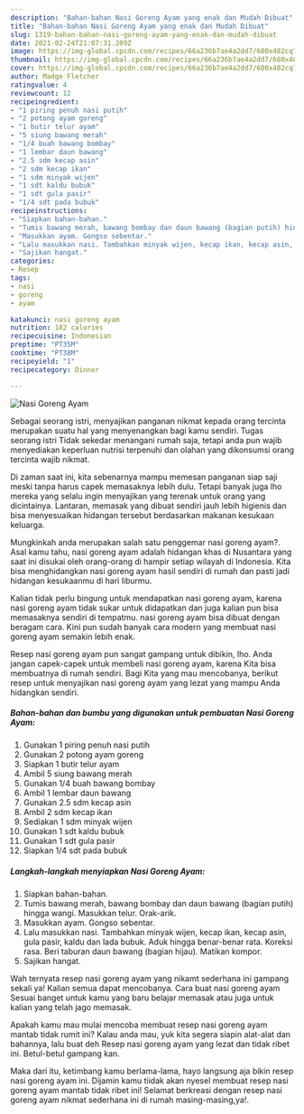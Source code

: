 ```yaml
---
description: "Bahan-bahan Nasi Goreng Ayam yang enak dan Mudah Dibuat"
title: "Bahan-bahan Nasi Goreng Ayam yang enak dan Mudah Dibuat"
slug: 1319-bahan-bahan-nasi-goreng-ayam-yang-enak-dan-mudah-dibuat
date: 2021-02-24T21:07:31.209Z
image: https://img-global.cpcdn.com/recipes/66a236b7ae4a2dd7/680x482cq70/nasi-goreng-ayam-foto-resep-utama.jpg
thumbnail: https://img-global.cpcdn.com/recipes/66a236b7ae4a2dd7/680x482cq70/nasi-goreng-ayam-foto-resep-utama.jpg
cover: https://img-global.cpcdn.com/recipes/66a236b7ae4a2dd7/680x482cq70/nasi-goreng-ayam-foto-resep-utama.jpg
author: Madge Fletcher
ratingvalue: 4
reviewcount: 12
recipeingredient:
- "1 piring penuh nasi putih"
- "2 potong ayam goreng"
- "1 butir telur ayam"
- "5 siung bawang merah"
- "1/4 buah bawang bombay"
- "1 lembar daun bawang"
- "2.5 sdm kecap asin"
- "2 sdm kecap ikan"
- "1 sdm minyak wijen"
- "1 sdt kaldu bubuk"
- "1 sdt gula pasir"
- "1/4 sdt pada bubuk"
recipeinstructions:
- "Siapkan bahan-bahan."
- "Tumis bawang merah, bawang bombay dan daun bawang (bagian putih) hingga wangi. Masukkan telur. Orak-arik."
- "Masukkan ayam. Gongso sebentar."
- "Lalu masukkan nasi. Tambahkan minyak wijen, kecap ikan, kecap asin, gula pasir, kaldu dan lada bubuk. Aduk hingga benar-benar rata. Koreksi rasa. Beri taburan daun bawang (bagian hijau). Matikan kompor."
- "Sajikan hangat."
categories:
- Resep
tags:
- nasi
- goreng
- ayam

katakunci: nasi goreng ayam 
nutrition: 182 calories
recipecuisine: Indonesian
preptime: "PT35M"
cooktime: "PT38M"
recipeyield: "1"
recipecategory: Dinner

---
```



![Nasi Goreng Ayam](https://img-global.cpcdn.com/recipes/66a236b7ae4a2dd7/680x482cq70/nasi-goreng-ayam-foto-resep-utama.jpg)

Sebagai seorang istri, menyajikan panganan nikmat kepada orang tercinta merupakan suatu hal yang menyenangkan bagi kamu sendiri. Tugas seorang istri Tidak sekedar menangani rumah saja, tetapi anda pun wajib menyediakan keperluan nutrisi terpenuhi dan olahan yang dikonsumsi orang tercinta wajib nikmat.

Di zaman  saat ini, kita sebenarnya mampu memesan panganan siap saji meski tanpa harus capek memasaknya lebih dulu. Tetapi banyak juga lho mereka yang selalu ingin menyajikan yang terenak untuk orang yang dicintainya. Lantaran, memasak yang dibuat sendiri jauh lebih higienis dan bisa menyesuaikan hidangan tersebut berdasarkan makanan kesukaan keluarga. 



Mungkinkah anda merupakan salah satu penggemar nasi goreng ayam?. Asal kamu tahu, nasi goreng ayam adalah hidangan khas di Nusantara yang saat ini disukai oleh orang-orang di hampir setiap wilayah di Indonesia. Kita bisa menghidangkan nasi goreng ayam hasil sendiri di rumah dan pasti jadi hidangan kesukaanmu di hari liburmu.

Kalian tidak perlu bingung untuk mendapatkan nasi goreng ayam, karena nasi goreng ayam tidak sukar untuk didapatkan dan juga kalian pun bisa memasaknya sendiri di tempatmu. nasi goreng ayam bisa dibuat dengan beragam cara. Kini pun sudah banyak cara modern yang membuat nasi goreng ayam semakin lebih enak.

Resep nasi goreng ayam pun sangat gampang untuk dibikin, lho. Anda jangan capek-capek untuk membeli nasi goreng ayam, karena Kita bisa membuatnya di rumah sendiri. Bagi Kita yang mau mencobanya, berikut resep untuk menyajikan nasi goreng ayam yang lezat yang mampu Anda hidangkan sendiri.

<!--inarticleads1-->

##### Bahan-bahan dan bumbu yang digunakan untuk pembuatan Nasi Goreng Ayam:

1. Gunakan 1 piring penuh nasi putih
1. Gunakan 2 potong ayam goreng
1. Siapkan 1 butir telur ayam
1. Ambil 5 siung bawang merah
1. Gunakan 1/4 buah bawang bombay
1. Ambil 1 lembar daun bawang
1. Gunakan 2.5 sdm kecap asin
1. Ambil 2 sdm kecap ikan
1. Sediakan 1 sdm minyak wijen
1. Gunakan 1 sdt kaldu bubuk
1. Gunakan 1 sdt gula pasir
1. Siapkan 1/4 sdt pada bubuk




<!--inarticleads2-->

##### Langkah-langkah menyiapkan Nasi Goreng Ayam:

1. Siapkan bahan-bahan.
1. Tumis bawang merah, bawang bombay dan daun bawang (bagian putih) hingga wangi. Masukkan telur. Orak-arik.
1. Masukkan ayam. Gongso sebentar.
1. Lalu masukkan nasi. Tambahkan minyak wijen, kecap ikan, kecap asin, gula pasir, kaldu dan lada bubuk. Aduk hingga benar-benar rata. Koreksi rasa. Beri taburan daun bawang (bagian hijau). Matikan kompor.
1. Sajikan hangat.




Wah ternyata resep nasi goreng ayam yang nikamt sederhana ini gampang sekali ya! Kalian semua dapat mencobanya. Cara buat nasi goreng ayam Sesuai banget untuk kamu yang baru belajar memasak atau juga untuk kalian yang telah jago memasak.

Apakah kamu mau mulai mencoba membuat resep nasi goreng ayam mantab tidak rumit ini? Kalau anda mau, yuk kita segera siapin alat-alat dan bahannya, lalu buat deh Resep nasi goreng ayam yang lezat dan tidak ribet ini. Betul-betul gampang kan. 

Maka dari itu, ketimbang kamu berlama-lama, hayo langsung aja bikin resep nasi goreng ayam ini. Dijamin kamu tiidak akan nyesel membuat resep nasi goreng ayam mantab tidak ribet ini! Selamat berkreasi dengan resep nasi goreng ayam nikmat sederhana ini di rumah masing-masing,ya!.

